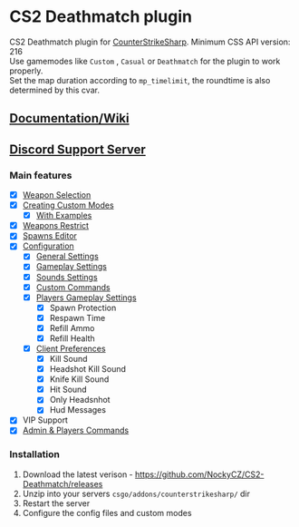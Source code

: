 # CS2 Deathmatch plugin
CS2 Deathmatch plugin for [CounterStrikeSharp](https://github.com/roflmuffin/CounterStrikeSharp). Minimum CSS API version: 216<br>
Use gamemodes like `Custom` , `Casual` or `Deathmatch` for the plugin to work properly.<br>
Set the map duration according to `mp_timelimit`, the roundtime is also determined by this cvar.

## [Documentation/Wiki](https://docs.sourcefactory.eu/cs2-plugins/deathmatch)
## [Discord Support Server](https://discord.gg/sourcefactory)

### Main features
- [x] [Weapon Selection](https://docs.sourcefactory.eu/cs2-plugins/deathmatch/weapons-selection)
- [x] [Creating Custom Modes](https://docs.sourcefactory.eu/cs2-plugins/deathmatch/creating-custom-modes)
  - [x] [With Examples](https://docs.sourcefactory.eu/cs2-plugins/deathmatch/creating-custom-modes#examples)
- [x] [Weapons Restrict](https://docs.sourcefactory.eu/cs2-plugins/deathmatch/weapons-restrict)
- [x] [Spawns Editor](https://docs.sourcefactory.eu/cs2-plugins/deathmatch/spawns-editor)
- [x] [Configuration](https://docs.sourcefactory.eu/cs2-plugins/deathmatch/configuration)
  - [x] [General Settings](https://docs.sourcefactory.eu/cs2-plugins/deathmatch/configuration#general-settings-1)
  - [x] [Gameplay Settings](https://docs.sourcefactory.eu/cs2-plugins/deathmatch/configuration#gameplay-settings-1)
  - [x] [Sounds Settings](https://docs.sourcefactory.eu/cs2-plugins/deathmatch/configuration#sounds-settings-1)
  - [x] [Custom Commands](https://docs.sourcefactory.eu/cs2-plugins/deathmatch/configuration#custom-commands-1)
  - [x] [Players Gameplay Settings](https://docs.sourcefactory.eu/cs2-plugins/deathmatch/configuration#players-gameplay-settings-1)
    - [x] Spawn Protection
    - [x] Respawn Time
    - [x] Refill Ammo
    - [x] Refill Health
  - [x] [Client Preferences](https://docs.sourcefactory.eu/cs2-plugins/deathmatch/configuration#players-gameplay-settings-1)
    - [x] Kill Sound
    - [x] Headshot Kill Sound
    - [x] Knife Kill Sound
    - [x] Hit Sound
    - [x] Only Headsnhot
    - [x] Hud Messages
- [x] VIP Support
- [x] [Admin & Players Commands](https://docs.sourcefactory.eu/cs2-plugins/deathmatch/commands)

### Installation
1. Download the latest verison - https://github.com/NockyCZ/CS2-Deathmatch/releases
2. Unzip into your servers `csgo/addons/counterstrikesharp/` dir
3. Restart the server
4. Configure the config files and custom modes
<h1></h1>
